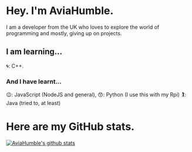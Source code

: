 # Hey. I'm AviaHumble.
I am a developer from the UK who loves to explore the world of programming and mostly, giving up on projects.

## I am learning...
🌀: C++.

### And I have learnt...
😉: JavaScript (NodeJS and general),
😙: Python (I use this with my Rpi)
🏌️‍: Java (tried to, at least)

# Here are my GitHub stats.

[![AviaHumble's github stats](https://github-readme-stats.vercel.app/api?username=AviaHumble&theme=synthwave)](https://github.com/anuraghazra/github-readme-stats)
